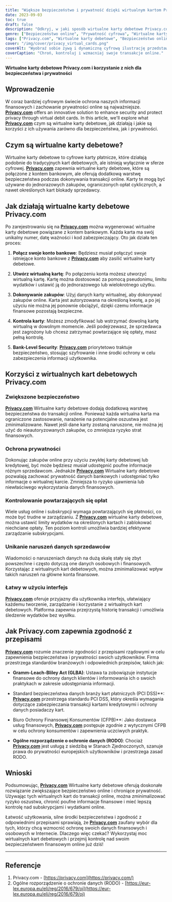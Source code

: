 ```yaml
---
title: "Większe bezpieczeństwo i prywatność dzięki wirtualnym kartom Privacy.com"
date: 2023-09-03
toc: true
draft: false
description: "Odkryj, w jaki sposób wirtualne karty debetowe Privacy.com mogą zwiększyć Twoje bezpieczeństwo w Internecie i chronić Twoją prywatność, jednocześnie oferując łatwą kontrolę nad transakcjami i subskrypcjami."
genre: ["Bezpieczeństwo online", "Prywatność cyfrowa", "Wirtualne karty debetowe", "Ochrona finansowa", "Transakcje online", "Zapobieganie oszustwom", "Prywatność danych", "Prywatność finansowa", "Cyberbezpieczeństwo", "Finanse osobiste"]
tags: ["Privacy.com", "Wirtualne karty debetowe", "Bezpieczeństwo online", "Prywatność cyfrowa", "Ochrona finansowa", "Szyfrowanie danych", "Zapobieganie oszustwom", "Bezpieczne transakcje", "Bezpieczeństwo na poziomie banku", "Kontrola prywatności", "Opłaty cykliczne", "Karty Merchant Lock", "Ochrona danych finansowych", "Bezpieczeństwo płatności", "Przepisy dotyczące prywatności", "Zgodność", "PCI DSS", "RODO", "Biuro Ochrony Finansowej Konsumentów", "Technologia finansowa", "Bezpieczne płatności online", "Wirtualne karty zapewniające prywatność", "Kontrolowane wydatki", "Subskrypcje online", "Zarządzanie finansami osobistymi", "Zapobieganie naruszeniom danych", "Bezpieczne płatności cyfrowe", "Rozwiązania z zakresu cyberbezpieczeństwa", "Ochrona informacji finansowych", "Zwiększona prywatność"]
cover: "/img/cover/privacy_virtual_cards.png"
coverAlt: "Wyobraź sobie żywą i dynamiczną cyfrową ilustrację przedstawiającą osłoniętą wirtualną kartę chroniącą symbol kłódki, reprezentującą zwiększone bezpieczeństwo i prywatność oferowane przez wirtualne karty debetowe Privacy.com."
coverCaption: "Chroń, kontroluj i wzmacniaj swoje transakcje online."
---
```


**Wirtualne karty debetowe Privacy.com i korzystanie z nich dla bezpieczeństwa i prywatności**

## Wprowadzenie

W coraz bardziej cyfrowym świecie ochrona naszych informacji finansowych i zachowanie prywatności online są najważniejsze. [**Privacy.com**](https://privacy.com/) offers an innovative solution to enhance security and protect privacy through virtual debit cards. In this article, we'll explore what [**Privacy.com**](https://privacy.com/) czym są wirtualne karty debetowe, jak działają i jakie są korzyści z ich używania zarówno dla bezpieczeństwa, jak i prywatności.

## Czym są wirtualne karty debetowe?

Wirtualne karty debetowe to cyfrowe karty płatnicze, które działają podobnie do tradycyjnych kart debetowych, ale istnieją wyłącznie w sferze cyfrowej. [**Privacy.com**](https://privacy.com/) zapewnia wirtualne karty debetowe, które są połączone z kontem bankowym, ale oferują dodatkową warstwę bezpieczeństwa podczas dokonywania transakcji online. Karty te mogą być używane do jednorazowych zakupów, ograniczonych opłat cyklicznych, a nawet określonych kart blokady sprzedawcy.

## Jak działają wirtualne karty debetowe Privacy.com

Po zarejestrowaniu się na [**Privacy.com**](https://privacy.com/) można wygenerować wirtualne karty debetowe powiązane z kontem bankowym. Każda karta ma swój unikalny numer, datę ważności i kod zabezpieczający. Oto jak działa ten proces:

1. **Połącz swoje konto bankowe**: Będziesz musiał połączyć swoje istniejące konto bankowe z [**Privacy.com**](https://privacy.com/) aby zasilić wirtualne karty debetowe.

2. **Utwórz wirtualną kartę**: Po połączeniu konta możesz utworzyć wirtualną kartę. Kartę można dostosować za pomocą pseudonimu, limitu wydatków i ustawić ją do jednorazowego lub wielokrotnego użytku.

3. **Dokonywanie zakupów**: Użyj danych karty wirtualnej, aby dokonywać zakupów online. Karta jest autoryzowana na określoną kwotę, a po jej użyciu nie można jej ponownie obciążyć, dzięki czemu informacje finansowe pozostają bezpieczne.

4. **Kontrola karty**: Możesz zmodyfikować lub wstrzymać dowolną kartę wirtualną w dowolnym momencie. Jeśli podejrzewasz, że sprzedawca jest zagrożony lub chcesz zatrzymać powtarzające się opłaty, masz pełną kontrolę.

5. **Bank-Level Security**: [**Privacy.com**](https://privacy.com/) priorytetowo traktuje bezpieczeństwo, stosując szyfrowanie i inne środki ochrony w celu zabezpieczenia informacji użytkownika.

## Korzyści z wirtualnych kart debetowych Privacy.com

### Zwiększone bezpieczeństwo

[**Privacy.com**](https://privacy.com/) Wirtualne karty debetowe dodają dodatkową warstwę bezpieczeństwa do transakcji online. Ponieważ każda wirtualna karta ma ograniczone zastosowanie, narażenie na potencjalne oszustwa jest zminimalizowane. Nawet jeśli dane karty zostaną naruszone, nie można jej użyć do nieautoryzowanych zakupów, co zmniejsza ryzyko strat finansowych.

### Ochrona prywatności

Dokonując zakupów online przy użyciu zwykłej karty debetowej lub kredytowej, być może będziesz musiał udostępnić poufne informacje różnym sprzedawcom. Jednakże [**Privacy.com**](https://privacy.com/) Wirtualne karty debetowe pozwalają zachować prywatność danych bankowych i udostępniać tylko informacje o wirtualnej karcie. Zmniejsza to ryzyko ujawnienia lub niewłaściwego wykorzystania danych finansowych.

### Kontrolowanie powtarzających się opłat

Wiele usług online i subskrypcji wymaga powtarzających się płatności, co może być trudne w zarządzaniu. Z [**Privacy.com**](https://privacy.com/) wirtualne karty debetowe, można ustawić limity wydatków na określonych kartach i zablokować niechciane opłaty. Ten poziom kontroli umożliwia bardziej efektywne zarządzanie subskrypcjami.

### Unikanie naruszeń danych sprzedawców

Wiadomości o naruszeniach danych na dużą skalę stały się zbyt powszechne i często dotyczą one danych osobowych i finansowych. Korzystając z wirtualnych kart debetowych, można zminimalizować wpływ takich naruszeń na główne konta finansowe.

### Łatwy w użyciu interfejs

[**Privacy.com**](https://privacy.com/) oferuje przyjazny dla użytkownika interfejs, ułatwiający każdemu tworzenie, zarządzanie i korzystanie z wirtualnych kart debetowych. Platforma zapewnia przejrzystą historię transakcji i umożliwia śledzenie wydatków bez wysiłku.

## Jak Privacy.com zapewnia zgodność z przepisami

[**Privacy.com**](https://privacy.com/) rozumie znaczenie zgodności z przepisami rządowymi w celu zapewnienia bezpieczeństwa i prywatności swoich użytkowników. Firma przestrzega standardów branżowych i odpowiednich przepisów, takich jak:

- **Gramm-Leach-Bliley Act (GLBA)**: Ustawa ta zobowiązuje instytucje finansowe do ochrony danych klientów i informowania ich o swoich praktykach w zakresie udostępniania informacji.

- Standard bezpieczeństwa danych branży kart płatniczych (PCI DSS)**: [**Privacy.com**](https://privacy.com/) przestrzega standardu PCI DSS, który określa wymagania dotyczące zabezpieczania transakcji kartami kredytowymi i ochrony danych posiadaczy kart.

- Biuro Ochrony Finansowej Konsumentów (CFPB)**: Jako dostawca usług finansowych, [**Privacy.com**](https://privacy.com/) postępuje zgodnie z wytycznymi CFPB w celu ochrony konsumentów i zapewnienia uczciwych praktyk.

- **Ogólne rozporządzenie o ochronie danych (RODO)**: Chociaż [**Privacy.com**](https://privacy.com/) jest usługą z siedzibą w Stanach Zjednoczonych, szanuje prawa do prywatności europejskich użytkowników i przestrzega zasad RODO.

## Wnioski

Podsumowując, [**Privacy.com**](https://privacy.com/) Wirtualne karty debetowe oferują doskonałe rozwiązanie zwiększające bezpieczeństwo online i chroniące prywatność. Używając tych wirtualnych kart do transakcji online, można zminimalizować ryzyko oszustwa, chronić poufne informacje finansowe i mieć lepszą kontrolę nad subskrypcjami i wydatkami online.

Łatwość użytkowania, silne środki bezpieczeństwa i zgodność z odpowiednimi przepisami sprawiają, że [**Privacy.com**](https://privacy.com/) zaufany wybór dla tych, którzy chcą wzmocnić ochronę swoich danych finansowych i osobowych w Internecie. Dlaczego więc czekać? Wykorzystaj moc wirtualnych kart debetowych i przejmij kontrolę nad swoim bezpieczeństwem finansowym online już dziś!

______

## Referencje

1. Privacy.com - [https://privacy.com](https://privacy.com/)
2. Ogólne rozporządzenie o ochronie danych (RODO) - [https://eur-lex.europa.eu/eli/reg/2016/679/oj](https://eur-lex.europa.eu/eli/reg/2016/679/oj)
